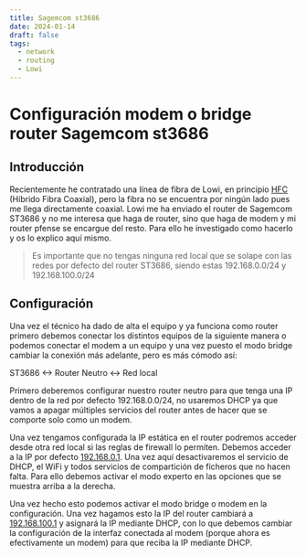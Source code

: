 ```yaml
---
title: Sagemcom st3686
date: 2024-01-14
draft: false
tags:
  - network
  - routing
  - Lowi
---
```

[HFCWiki]: https://es.wikipedia.org/wiki/H%C3%ADbrido_de_fibra_coaxial
[ST3686DefaultIP]: http://192.168.0.1
[ST3686ModemIP]: http://192.168.100.1
# Configuración modem o bridge router Sagemcom st3686
## Introducción
Recientemente he contratado una línea de fibra de Lowi, en principio [HFC][HFCWiki] (Híbrido Fibra Coaxial), pero la fibra no se encuentra por ningún lado pues me llega directamente coaxial. Lowi me ha enviado el router de Sagemcom ST3686 y no me interesa que haga de router, sino que haga de modem y mi router pfense se encargue del resto. Para ello he investigado como hacerlo y os lo explico aquí mismo.
> Es importante que no tengas ninguna red local que se solape con las redes por defecto del router ST3686, siendo estas 192.168.0.0/24 y 192.168.100.0/24
## Configuración
Una vez el técnico ha dado de alta el equipo y ya funciona como router primero debemos conectar los distintos equipos de la siguiente manera o podemos conectar el modem a un equipo y una vez puesto el modo bridge cambiar la conexión más adelante, pero es más cómodo así: 

ST3686 <-> Router Neutro <-> Red local

Primero deberemos configurar nuestro router neutro para que tenga una IP dentro de la red por defecto 192.168.0.0/24, no usaremos DHCP ya que vamos a apagar múltiples servicios del router antes de hacer que se comporte solo como un modem.

Una vez tengamos configurada la IP estática en el router podremos acceder desde otra red local si las reglas de firewall lo permiten. Debemos acceder a la IP por defecto [192.168.0.1][ST3686DefaultIP]. Una vez aquí desactivaremos el servicio de DHCP, el WiFi y todos servicios de compartición de ficheros que no hacen falta. Para ello debemos activar el modo experto en las opciones que se muestra arriba a la derecha.

Una vez hecho esto podemos activar el modo bridge o modem en la configuración. Una vez hagamos esto la IP del router cambiará a [192.168.100.1][ST3686ModemIP] y asignará la IP mediante DHCP, con lo que debemos cambiar la configuración de la interfaz conectada al modem (porque ahora es efectivamente un modem) para que reciba la IP mediante DHCP.